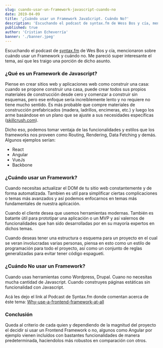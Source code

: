 ```yaml
---
slug: cuando-usar-un-framework-javascript-cuando-no
date: 2019-04-09
title: '¿Cuándo usar un Framework JavaScript. Cuándo No?'
description: 'Escuchando el podcast de syntax.fm de Wess Bos y cía, mencionaron sobre cuándo usar un Framework y cuándo no. Me pareció super interesante el tema, así que les traigo una porción de dicho asunto.'
published: true
author: 'Cristian Echeverría'
banner: './banner.jpeg'
---
```


Escuchando el podcast de [syntax.fm](https://syntax.fm/) de Wes Bos y cía, mencionaron sobre cuándo usar un Framework y cuándo no. Me pareció super interesante el tema, así que les traigo una porción de dicho asunto.

### ¿Qué es un Framework de Javascript?

Piense en crear sitios web y aplicaciones web como construir una casa: cuando se propone construir una casa, puede crear todos sus propios materiales de construcción desde cero y comenzar a construir sin esquemas, pero ese enfoque sería increíblemente lento y no requiere no tiene mucho sentido. Es más probable que compre materiales de construcción prefabricados (madera, ladrillos, encimeras, etc.) y luego los arme basándose en un plano que se ajuste a sus necesidades específicas ([skillcrush.com](https://skillcrush.com/2018/07/23/what-is-a-javascript-framework/)).

Dicho eso, podemos tomar ventaja de las funcionalidades y estilos que los frameworks nos proveen como Routing, Rendering, Data Fetching y demás. Algunos ejemplos serían:

- React
- Angular
- VueJs
- Backbone

### ¿Cuándo usar un Framework?
Cuando necesitas actualizar el DOM de tu sitio web constantemente y de forma automatizada. Tambien es util para simplificar ciertas complicaciones o temas más avanzados y así podemos enfocarnos en temas más fundamentales de nuestra aplicación.

Cuando el cliente desea que usemos herramientas modernas. También es batante útil para prototipar una aplicación o un MVP y así valernos de funcionalidades que han sido desarrolladas por en su mayoría expertos en dichos temas.

Cuando deseas tener una estructura o esquema para un proyecto en el cual se veran involucradas varias personas, piensa en esto como un estilo de programación para todo el proyecto, así como un conjunto de reglas generalizadas para evitar tener código espagueti.

### ¿Cuándo No usar un Framework?
Cuando usas herramientas como Wordpress, Drupal. Cuano no necesitas mucha cantidad de Javascript. Cuando construyes páginas estáticas sin funcionalidad con Javascript.

Acá les dejo el link al Podcast de Syntax.fm donde comentan acerca de éste tema: [Why-use-a-frontend-framework-at-all](https://syntax.fm/show/129/hasty-treat-why-use-a-frontend-framework-at-all)

### Conclusión
Queda al criterio de cada quien y dependiendo de la magnitud del proyecto el decidir si usar un Frontend Framework o no, algunos como Angular por ejemplo vienen incluídos con bastantes funcionalidades de manera predeterminada, haciendolos más robustos en comparación con otros.


